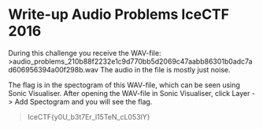 # Write-up Audio Problems IceCTF 2016

During this challenge you receive the WAV-file: >audio_problems_210b88f2232e1c9d770bb5d2069c47aabb86301b0adc7ad606956394a00f298b.wav
The audio in the file is mostly just noise.

The flag is in the spectogram of this WAV-file, which can be seen using Sonic Visualiser. After opening the WAV-file in Sonic Visualiser, click Layer -> Add Spectogram and you will see the flag.

> IceCTF{y0U_b3t7Er_l15TeN_cL053lY}
